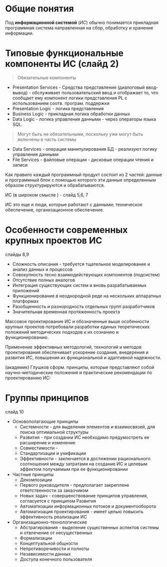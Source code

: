 # Общие понятия

Под **информационной системой** (_ИС_) обычно понимается прикладная программная система направленная на сбор, обработку и хранение информации. 

# Типовые функциональные компоненты ИС (слайд 2)

> Обязательные компоненты
* Presentation Services - Средства представления (диалоговый ввод-вывод) - обслуживает пользовательский ввод и отображает то, что сообщает ему компонент логики представления PL с использованием соотв. програм. поддержки
* Presentation Logic - логика представления 
* Business Logic - прикладная логика обработки данных
* Data Logic - логика управления данными - через операторы языка SQL.

> Могут быть не обязательными, поскольку уже могут быть включены в часть системы 
* Data Services - операции манипулирования БД - реализуют логику управления данными
* File Services - файловые операции - дисковые операции чтения и записи

Как правило каждый программный продукт состоит из 2 частей: данные и программный блок с помощью которого эти данные определенным образом структурируются и обрабатываются. 

ИС (в широком смысле ) - слайд 5,6, 7

ИС это еще и люди, которые работают с данными; техническое обеспечение, организационное обеспечение. 

# Особенности современных крупных проектов ИС 
слайды 8,9
* Сложность описания - требуется тщательное моделирование и анализ данных и процессов
* Совокупность тесно взаимодействующих компонентов (подсистем) 
* Отсутствие полных аналогов 
* Интеграция существующих систем и вновь разрабатываемых приложений
* Функционирование в неоднородной реде на нескольких аппаратных платформах
* Разобщенность и разнородность отдельных групп разработчиков
* Значительная временная протяженность проекта 

Массовое проектирование ИС и обозначенные выше особенности крупных проектов потребовали разработки единых теоретических положений методических подходов к их сознанию и функционированию. 

Применение эффективных методологий, технологий и методов проектирования обеспечивает ускорение создания, внедерения и развития ИС, повышения их функциональной и адаптивной надежности. 

(академик) Глушков сформ. принципы, которые представляют собой научно-методические положения и практические рекомендации по проектированию ИС:

# Группы принципов
слайд 10
* Основополагающие принципы
    - Системности - для выделения элементов и взаимосвязей, для поиска оптимальной структуры
    - Развития - при создании ИС необходимо предумостреть ее расширение и изменение
    - Совместимости - 
    - Стандартизации и унификации
    - Эффективности - заключается в достижении рационального соотношения между затратами на создание ИС и целевым эффектом получаемым при ее функционировании  
* Частные принципы 
    - Декомпозиции
    - Первого руководителя - предполагает закреплене ответственности за заказчиком 
    - Новых задач - совершенствование принципов управления, согласуется с принципом Развития
    - Автоматизации информационных потоков и документооборота 
    - Автоматизация проектирования - имеет целью повысить эффективность реализации ИС
* Организационно-технологические 
    - Абстрагирования - выделение существенных аспектов системы и отвлечение от несущественных
    - Формализации
    - Концептуальной общности 
    - Непротиворечивости и полноты
    - Независимости данных
    - Доступа конечного пользователя
 

